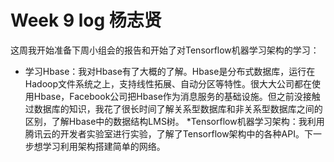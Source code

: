 # Week 9 log 杨志贤 

这周我开始准备下周小组会的报告和开始了对Tensorflow机器学习架构的学习：
* 学习Hbase：我对Hbase有了大概的了解。Hbase是分布式数据库，运行在Hadoop文件系统之上，支持线性拓展、自动分区等特性。很大大公司都在使用Hbase，Facebook公司把Hbase作为消息服务的基础设施。但之前没接触过数据库的知识，我花了很长时间了解关系型数据库和非关系型数据库之间的区别，了解Hbase中的数据结构LMS树。
*Tensorflow机器学习架构：我利用腾讯云的开发者实验室进行实验，了解了Tensorflow架构中的各种API。下一步想学习利用架构搭建简单的网络。


